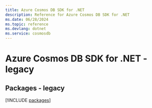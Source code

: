 ```yaml
---
title: Azure Cosmos DB SDK for .NET
description: Reference for Azure Cosmos DB SDK for .NET
ms.date: 06/28/2024
ms.topic: reference
ms.devlang: dotnet
ms.service: cosmosdb
---
```

# Azure Cosmos DB SDK for .NET - legacy
## Packages - legacy
[!INCLUDE [packages](cosmos-db-index.md)]